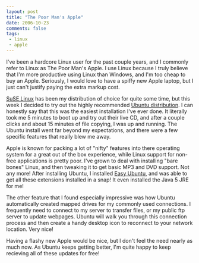 ```yaml
---
layout: post
title: "The Poor Man's Apple"
date: 2006-10-23
comments: false
tags:
 - linux
 - apple
---
```


I've been a hardcore Linux user for the past couple years, and I commonly refer to Linux as The Poor Man's Apple. I use Linux because I truly believe that I'm more productive using Linux than Windows, and I'm too cheap to buy an Apple. Seriously, I would love to have a spiffy new Apple laptop, but I just can't justify paying the extra markup cost.



[SuSE Linux](http://opensuse.org) has been my distribution of choice for quite some time, but this week I decided to try out the highly recommended [Ubuntu distribution](http://www.ubuntu.com/). I can honestly say that this was the easiest installation I've ever done. It literally took me 5 minutes to boot up and try out their live CD, and after a couple clicks and about 15 minutes of file copying, I was up and running. The Ubuntu install went far beyond my expectations, and there were a few specific features that really blew me away.



Apple is known for packing a lot of "nifty" features into there operating system for a great out of the box experience, while Linux support for non-free applications is pretty poor. I've grown to deal with installing "bare bones" Linux, and then tweaking it to get basic MP3 and DVD support. Not any more! After installing Ubuntu, I installed [Easy Ubuntu](http://easyubuntu.freecontrib.org/), and was able to get all these extensions installed in a snap! It even installed the Java 5 JRE for me!



The other feature that I found especially impressive was how Ubuntu automatically created mapped drives for my commonly used connections. I frequently need to connect to my server to transfer files, or my public ftp server to update webpages. Ubuntu will walk you through this connection process and then create a handy desktop icon to reconnect to your network location. Very nice!



Having a flashy new Apple would be nice, but I don't feel the need nearly as much now. As Ubuntu keeps getting better, I'm quite happy to keep recieving all of these updates for free!

